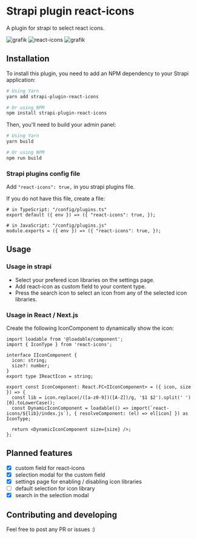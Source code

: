 # Strapi plugin react-icons

A plugin for strapi to select react icons.

![grafik](https://user-images.githubusercontent.com/34894514/234541590-5146511b-82ad-471f-aaf9-8475c91fc894.png)
![react-icons](https://github.com/DanielPantle/strapi-plugin-react-icons/assets/34894514/895596d2-b0b8-4dc9-8129-bd5449dfee72)
![grafik](https://user-images.githubusercontent.com/34894514/234541742-0b257d6c-d38e-43ca-af83-bd6af1dcff9e.png)

## Installation

To install this plugin, you need to add an NPM dependency to your Strapi application:

```sh
# Using Yarn
yarn add strapi-plugin-react-icons

# Or using NPM
npm install strapi-plugin-react-icons
```

Then, you'll need to build your admin panel:

```sh
# Using Yarn
yarn build

# Or using NPM
npm run build
```

### Strapi plugins config file
Add `"react-icons": true,` in you strapi plugins file.

If you do not have this file, create a file:
```
# in TypeScript: "/config/plugins.ts"
export default ({ env }) => ({ "react-icons": true, });

# in JavaScript: "/config/plugins.js"
module.exports = ({ env }) => ({ "react-icons": true, });
```

## Usage

### Usage in strapi

- Select your prefered icon libraries on the settings page.
- Add react-icon as custom field to your content type.
- Press the search icon to select an icon from any of the selected icon libraries.

### Usage in React / Next.js

Create the following IconComponent to dynamically show the icon:

```
import loadable from '@loadable/component';
import { IconType } from 'react-icons';

interface IIconComponent {
  icon: string;
  size?: number;
}
export type IReactIcon = string;

export const IconComponent: React.FC<IIconComponent> = ({ icon, size }) => {
  const lib = icon.replace(/([a-z0-9])([A-Z])/g, '$1 $2').split(' ')[0].toLowerCase();
  const DynamicIconComponent = loadable(() => import(`react-icons/${lib}/index.js`), { resolveComponent: (el) => el[icon] }) as IconType;

  return <DynamicIconComponent size={size} />;
};
```

## Planned features

- [x] custom field for react-icons
- [x] selection modal for the custom field
- [x] settings page for enabling / disabling icon libraries
- [ ] default selection for icon library
- [x] search in the selection modal

## Contributing and developing

Feel free to post any PR or issues :)
